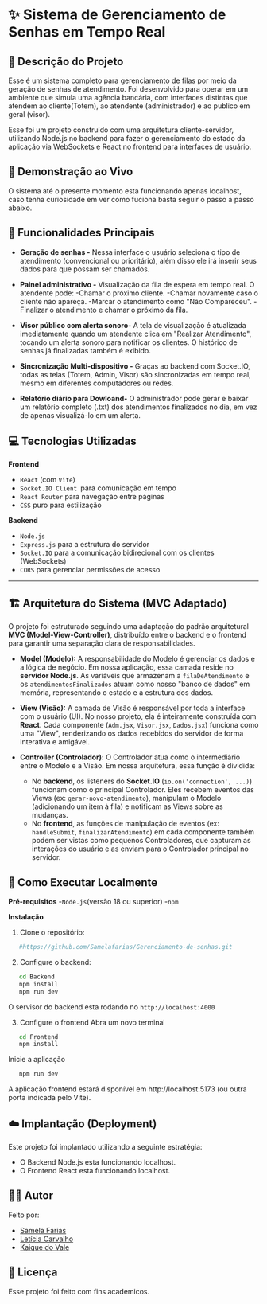 # ✨ Sistema de Gerenciamento de Senhas em Tempo Real

## 📜 Descrição do Projeto
Esse é um sistema completo para gerenciamento de filas por meio da geração de senhas de atendimento. Foi desenvolvido para operar em um ambiente que simula uma agência bancária, com interfaces distintas que atendem ao cliente(Totem), ao atendente (administrador) e ao publico em geral (visor). 

Esse foi um projeto construido com uma arquitetura cliente-servidor, utilizando Node.js no backend para fazer o gerenciamento do estado da aplicação via WebSockets e React no frontend para interfaces de usuário.

## 🚀 Demonstração ao Vivo
O sistema até o presente momento esta funcionando apenas localhost, caso tenha curiosidade em ver como fuciona basta seguir o passo a passo abaixo. 

## 🌟 Funcionalidades Principais
- **Geração de senhas -** Nessa interface o usuário seleciona o tipo de atendimento (convencional ou prioritário), além disso ele irá inserir seus dados para que possam ser chamados.

- **Painel administrativo -** Visualização da fila de espera em tempo real. O atendente pode:
-Chamar o próximo cliente.
-Chamar novamente caso o cliente não apareça.
-Marcar o atendimento como "Não Compareceu".
-Finalizar o atendimento e chamar o próximo da fila.

- **Visor público com alerta sonoro-** A tela de visualização é atualizada imediatamente quando um atendente clica em "Realizar Atendimento", tocando um alerta sonoro para notificar os clientes. O histórico de senhas já finalizadas também é exibido.

- **Sincronização Multi-dispositivo -** Graças ao backend com Socket.IO, todas as telas (Totem, Admin, Visor) são sincronizadas em tempo real, mesmo em diferentes computadores ou redes.

- **Relatório diário para Dowloand-** O administrador pode gerar e baixar um relatório completo (.txt) dos atendimentos finalizados no dia, em vez de apenas visualizá-lo em um alerta.

## 💻 Tecnologias Utilizadas
 **Frontend**
 - `React` (com `Vite`) 
 - `Socket.IO Client `para comunicação em tempo 
 - `React Router` para navegação entre páginas
 - `CSS` puro para estilização

 **Backend**
  - `Node.js`
  - `Express.js` para a estrutura do servidor
  - `Socket.IO` para a comunicação bidirecional com os clientes (WebSockets)
  - `CORS` para gerenciar permissões de acesso

---

## 🏗️ Arquitetura do Sistema (MVC Adaptado)

O projeto foi estruturado seguindo uma adaptação do padrão arquitetural **MVC (Model-View-Controller)**, distribuído entre o backend e o frontend para garantir uma separação clara de responsabilidades.

* **Model (Modelo):** A responsabilidade do Modelo é gerenciar os dados e a lógica de negócio. Em nossa aplicação, essa camada reside no **servidor Node.js**. As variáveis que armazenam a `filaDeAtendimento` e os `atendimentosFinalizados` atuam como nosso "banco de dados" em memória, representando o estado e a estrutura dos dados.

* **View (Visão):** A camada de Visão é responsável por toda a interface com o usuário (UI). No nosso projeto, ela é inteiramente construída com **React**. Cada componente (`Adm.jsx`, `Visor.jsx`, `Dados.jsx`) funciona como uma "View", renderizando os dados recebidos do servidor de forma interativa e amigável.

* **Controller (Controlador):** O Controlador atua como o intermediário entre o Modelo e a Visão. Em nossa arquitetura, essa função é dividida:
    * No **backend**, os listeners do **Socket.IO** (`io.on('connection', ...)`) funcionam como o principal Controlador. Eles recebem eventos das Views (ex: `gerar-novo-atendimento`), manipulam o Modelo (adicionando um item à fila) e notificam as Views sobre as mudanças.
    * No **frontend**, as funções de manipulação de eventos (ex: `handleSubmit`, `finalizarAtendimento`) em cada componente também podem ser vistas como pequenos Controladores, que capturam as interações do usuário e as enviam para o Controlador principal no servidor.


 ## 🔧 Como Executar Localmente
 **Pré-requisitos**
 -`Node.js`(versão 18 ou superior)
 -`npm`

 **Instalação**
 1. Clone o repositório:

```bash
   #https://github.com/Samelafarias/Gerenciamento-de-senhas.git
```

 2. Configure o backend:
 
 ```bash
    cd Backend
    npm install
    npm run dev
 ```
O servisor do backend esta rodando no `http://localhost:4000`

 3. Configure o frontend
 Abra um novo terminal
 ```bash
    cd Frontend
    npm install
 ```
 Inicie a aplicação
 ```bash
    npm run dev
 ```
A aplicação frontend estará disponível em http://localhost:5173 (ou outra porta indicada pelo Vite).

 ## ☁️ Implantação (Deployment)
 Este projeto foi implantado utilizando a seguinte estratégia:

- O Backend Node.js esta funcionando localhost.
- O Frontend React esta funcionando localhost.



 ## 👨‍💻 Autor
 Feito por:

 - [Samela Farias](https://github.com/Samelafarias)
 - [Letícia Carvalho](https://github.com/leticiasilva09)
 - [Kaique do Vale](https://github.com/KaiqueVale)

 ## 📄 Licença
 Esse projeto foi feito com fins academicos.
 
